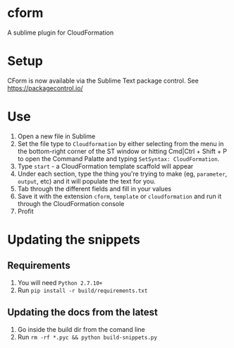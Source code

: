 cform
=====

A sublime plugin for CloudFormation

# Setup

CForm is now available via the Sublime Text package control.  See https://packagecontrol.io/

# Use

1.  Open a new file in Sublime
2.  Set the file type to `Cloudformation` by either selecting from the menu in the bottom-right corner of the ST window or hitting Cmd|Ctrl + Shift + P to open the Command Palatte and typing `SetSyntax: CloudFormation`.
3.  Type `start` - a CloudFormation template scaffold will appear
4.  Under each section, type the thing you're trying to make (eg, `parameter`, `output`, etc) and it will populate the text for you.  
5.  Tab through the different fields and fill in your values
6.  Save it with the extension `cform`, `template` or `cloudformation` and run it through the CloudFormation console
7.  Profit

# Updating the snippets

## Requirements

1. You will need ```Python 2.7.10+```
2. Run ```pip install -r build/requirements.txt```

## Updating the docs from the latest

1. Go inside the build dir from the comand line
2. Run ```rm -rf *.pyc && python build-snippets.py```
